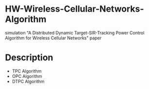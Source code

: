 # HW-Wireless-Cellular-Networks-Algorithm
simulation "A Distributed Dynamic Target-SIR-Tracking Power Control Algorithm for Wireless Cellular Networks" paper
# Description
* TPC Algorithm
* OPC Algorithm
* DTPC Algorithm
